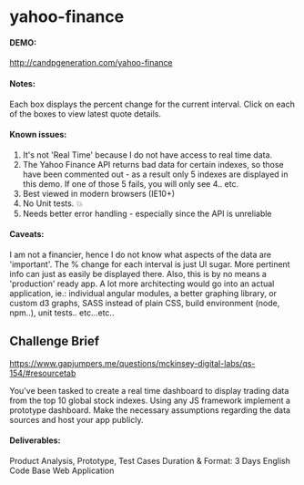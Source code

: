 yahoo-finance
=============

#### DEMO: ####
http://candpgeneration.com/yahoo-finance
#### Notes: ####
Each box displays the percent change for the current interval. Click on each of the boxes to view latest quote details.

#### Known issues: ####
1. It's not 'Real Time' because I do not have access to real time data. 
2. The Yahoo Finance API returns bad data for certain indexes, so those have been commented out - as a result only 5 indexes are displayed in this demo. If one of those 5 fails, you will only see 4.. etc.
3. Best viewed in modern browsers (IE10+)
4. No Unit tests. :boom:
5. Needs better error handling - especially since the API is unreliable

#### Caveats: ####
I am not a financier, hence I do not know what aspects of the data are 'important'. The % change for each interval is just UI sugar. More pertinent info can just as easily be displayed there. Also, this is by no means a 'production' ready app. A lot more architecting would go into an actual application, ie.: individual angular modules, a better graphing library, or custom d3 graphs, SASS instead of plain CSS, build environment (node, npm..), unit tests.. etc...etc..

## Challenge Brief ##
https://www.gapjumpers.me/questions/mckinsey-digital-labs/qs-154/#resourcetab

You've been tasked to create a real time dashboard to display trading data from the top 10 global stock indexes.
Using any JS framework implement a prototype dashboard.
Make the necessary assumptions regarding the data sources and host your app publicly.

#### Deliverables: ####
Product Analysis, Prototype, Test Cases
Duration & Format: 3 Days  English  Code Base Web Application
